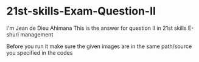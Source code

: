 # 21st-skills-Exam-Question-II

I'm Jean de Dieu Ahimana 
This is the answer for question II in 21st skills 
E-shuri management



Before you run it make sure the given images are in the same path/source you specified in the codes
